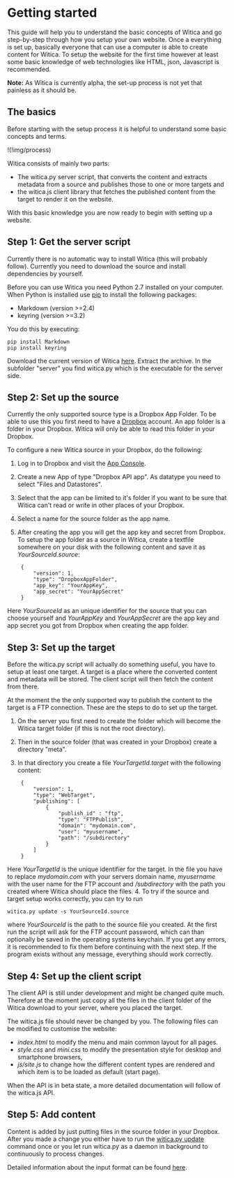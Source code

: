 # Getting started

This guide will help you to understand the basic concepts of Witica and go step-by-step through how you setup your own website. Once a everything is set up, basically everyone that can use a computer is able to create content for Witica. To setup the website for the first time however at least some basic knowledge of web technologies like HTML, json, Javascript is recommended.

**Note:** As Witica is currently alpha, the set-up process is not yet that painless as it should be. 

## The basics
Before starting with the setup process it is helpful to understand some basic concepts and terms.

!(!img/process)

Witica consists of mainly two parts:

* The witica.py server script, that converts the content and extracts metadata from a source and publishes those to one or more targets and
* the witica.js client library that fetches the published content from the target to render it on the website.

With this basic knowledge you are now ready to begin with setting up a website.

## Step 1: Get the server script
Currently there is no automatic way to install Witica (this will probably follow). Currently you need to download the source and install dependencies by yourself.

Before you can use Witica you need Python 2.7 installed on your computer. When Python is installed use [pip](http://en.wikipedia.org/wiki/Pip_(package_manager)) to install the following packages:

* Markdown (version >=2.4)
* keyring (version >=3.2)

You do this by executing:

	pip install Markdown
	pip install keyring

Download the current version of Witica [here](!get). Extract the archive. In the subfolder "server" you find witica.py which is the executable for the server side.

## Step 2: Set up the source
Currently the only supported source type is a Dropbox App Folder. To be able to use this you first need to have a [Dropbox](http://www.dropbox.com) account. An app folder is a folder in your Dropbox. Witica will only be able to read this folder in your Dropbox.

To configure a new Witica source in your Dropbox, do the following:

1. Log in to Dropbox and visit the [App Console](https://www.dropbox.com/developers/apps).
2. Create a new App of type "Dropbox API app". As datatype you need to select "Files and Datastores".
3. Select that the app can be limited to it's folder if you want to be sure that Witica can't read or write in other places of your Dropbox.
4. Select a name for the source folder as the app name.
5. After creating the app you will get the app key and secret from Dropbox. To setup the app folder as a source in Witica, create a textfile somewhere on your disk with the following content and save it as *YourSourceId.source*:

		{
			"version": 1,
			"type": "DropboxAppFolder",
			"app_key": "YourAppKey",
			"app_secret": "YourAppSecret"
		}

Here *YourSourceId* as an unique identifier for the source that you can choose yourself and *YourAppKey* and *YourAppSecret* are the app key and app secret you got from Dropbox when creating the app folder.

## Step 3: Set up the target

Before the witica.py script will actually do something useful, you have to setup at least one target. A target is a place where the converted content and metadata will be stored. The client script will then fetch the content from there.

At the moment the the only supported way to publish the content to the target is a FTP connection. These are the steps to do to set up the target.

1. On the server you first need to create the folder which will become the Witica target folder (if this is not the root directory).
2. Then in the source folder (that was created in your Dropbox) create a directory "meta".
3. In that directory you create a file *YourTargetId.target* with the following content:

		{
			"version": 1,
			"type": "WebTarget",
			"publishing": [
				{
					"publish_id" : "ftp",
					"type": "FTPPublish",
					"domain": "mydomain.com",
					"user": "myusername",
					"path": "/subdirectory" 
				}
			]
		}

Here *YourTargetId* is the unique identifier for the target. In the file you have to replace *mydomain.com* with your servers domain name, *myusername* with the user name for the FTP account and */subdirectory* with the path you created where Witica should place the files.
4. To try if the source and target setup works correctly, you can try to run

	witica.py update -s YourSourceId.source

where *YourSourceId* is the path to the source file you created.  At the first run the script will ask for the FTP account password, which can than optionally be saved in the operating systems keychain. If you get any errors, it is recommended to fix them before continuing with the next step. If the program exists without any message, everything should work correctly.

## Step 4: Set up the client script

The client API is still under development and might be changed quite much. Therefore at the moment just copy all the files in the client folder of the Witica download to your server, where you placed the target.

The witica.js file should never be changed by you. The following files can be modified to customise the website:

* *index.html* to modify the menu and main common layout for all pages.
* *style.css* and *mini.css* to modify the presentation style for desktop and smartphone browsers,
* *js/site.js* to change how the different content types are rendered and which item is to be loaded as default (start page).

When the API is in beta state, a more detailed documentation will follow of the witica.js API.

## Step 5: Add content

Content is added by just putting files in the source folder in your Dropbox. After you made a change you either have to run the [witica.py update](!doc/server) command once or you let run witica.py as a daemon in background to continuously to process changes.

Detailed information about the input format can be found [here](!doc/source).